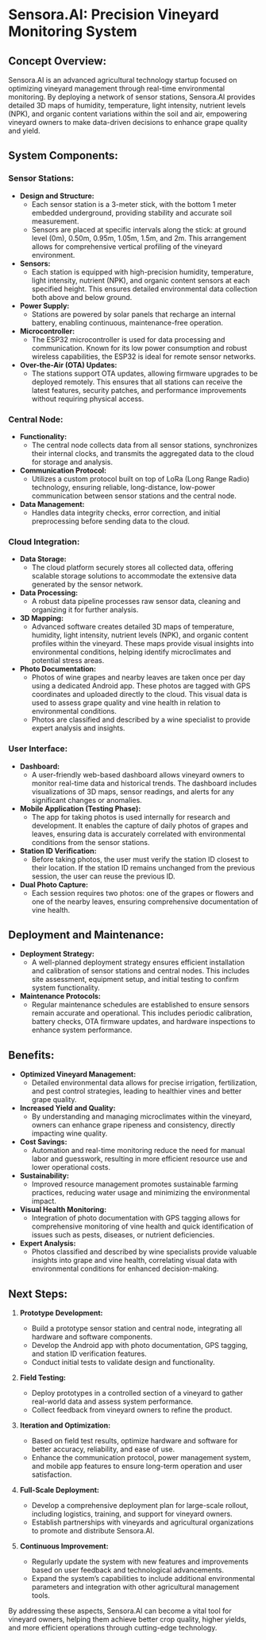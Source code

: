 # Sensora.AI: Precision Vineyard Monitoring System

## Concept Overview:
Sensora.AI is an advanced agricultural technology startup focused on optimizing vineyard management through real-time environmental monitoring. By deploying a network of sensor stations, Sensora.AI provides detailed 3D maps of humidity, temperature, light intensity, nutrient levels (NPK), and organic content variations within the soil and air, empowering vineyard owners to make data-driven decisions to enhance grape quality and yield.

## System Components:

### Sensor Stations:
- **Design and Structure:**
  - Each sensor station is a 3-meter stick, with the bottom 1 meter embedded underground, providing stability and accurate soil measurement.
  - Sensors are placed at specific intervals along the stick: at ground level (0m), 0.50m, 0.95m, 1.05m, 1.5m, and 2m. This arrangement allows for comprehensive vertical profiling of the vineyard environment.
- **Sensors:**
  - Each station is equipped with high-precision humidity, temperature, light intensity, nutrient (NPK), and organic content sensors at each specified height. This ensures detailed environmental data collection both above and below ground.
- **Power Supply:**
  - Stations are powered by solar panels that recharge an internal battery, enabling continuous, maintenance-free operation.
- **Microcontroller:**
  - The ESP32 microcontroller is used for data processing and communication. Known for its low power consumption and robust wireless capabilities, the ESP32 is ideal for remote sensor networks.
- **Over-the-Air (OTA) Updates:**
  - The stations support OTA updates, allowing firmware upgrades to be deployed remotely. This ensures that all stations can receive the latest features, security patches, and performance improvements without requiring physical access.

### Central Node:
- **Functionality:**
  - The central node collects data from all sensor stations, synchronizes their internal clocks, and transmits the aggregated data to the cloud for storage and analysis.
- **Communication Protocol:**
  - Utilizes a custom protocol built on top of LoRa (Long Range Radio) technology, ensuring reliable, long-distance, low-power communication between sensor stations and the central node.
- **Data Management:**
  - Handles data integrity checks, error correction, and initial preprocessing before sending data to the cloud.

### Cloud Integration:
- **Data Storage:**
  - The cloud platform securely stores all collected data, offering scalable storage solutions to accommodate the extensive data generated by the sensor network.
- **Data Processing:**
  - A robust data pipeline processes raw sensor data, cleaning and organizing it for further analysis.
- **3D Mapping:**
  - Advanced software creates detailed 3D maps of temperature, humidity, light intensity, nutrient levels (NPK), and organic content profiles within the vineyard. These maps provide visual insights into environmental conditions, helping identify microclimates and potential stress areas.
- **Photo Documentation:**
  - Photos of wine grapes and nearby leaves are taken once per day using a dedicated Android app. These photos are tagged with GPS coordinates and uploaded directly to the cloud. This visual data is used to assess grape quality and vine health in relation to environmental conditions.
  - Photos are classified and described by a wine specialist to provide expert analysis and insights.

### User Interface:
- **Dashboard:**
  - A user-friendly web-based dashboard allows vineyard owners to monitor real-time data and historical trends. The dashboard includes visualizations of 3D maps, sensor readings, and alerts for any significant changes or anomalies.
- **Mobile Application (Testing Phase):**
  - The app for taking photos is used internally for research and development. It enables the capture of daily photos of grapes and leaves, ensuring data is accurately correlated with environmental conditions from the sensor stations.
- **Station ID Verification:**
  - Before taking photos, the user must verify the station ID closest to their location. If the station ID remains unchanged from the previous session, the user can reuse the previous ID.
- **Dual Photo Capture:**
  - Each session requires two photos: one of the grapes or flowers and one of the nearby leaves, ensuring comprehensive documentation of vine health.

## Deployment and Maintenance:

- **Deployment Strategy:**
  - A well-planned deployment strategy ensures efficient installation and calibration of sensor stations and central nodes. This includes site assessment, equipment setup, and initial testing to confirm system functionality.
- **Maintenance Protocols:**
  - Regular maintenance schedules are established to ensure sensors remain accurate and operational. This includes periodic calibration, battery checks, OTA firmware updates, and hardware inspections to enhance system performance.

## Benefits:

- **Optimized Vineyard Management:**
  - Detailed environmental data allows for precise irrigation, fertilization, and pest control strategies, leading to healthier vines and better grape quality.
- **Increased Yield and Quality:**
  - By understanding and managing microclimates within the vineyard, owners can enhance grape ripeness and consistency, directly impacting wine quality.
- **Cost Savings:**
  - Automation and real-time monitoring reduce the need for manual labor and guesswork, resulting in more efficient resource use and lower operational costs.
- **Sustainability:**
  - Improved resource management promotes sustainable farming practices, reducing water usage and minimizing the environmental impact.
- **Visual Health Monitoring:**
  - Integration of photo documentation with GPS tagging allows for comprehensive monitoring of vine health and quick identification of issues such as pests, diseases, or nutrient deficiencies.
- **Expert Analysis:**
  - Photos classified and described by wine specialists provide valuable insights into grape and vine health, correlating visual data with environmental conditions for enhanced decision-making.

## Next Steps:

1. **Prototype Development:**
   - Build a prototype sensor station and central node, integrating all hardware and software components.
   - Develop the Android app with photo documentation, GPS tagging, and station ID verification features.
   - Conduct initial tests to validate design and functionality.

2. **Field Testing:**
   - Deploy prototypes in a controlled section of a vineyard to gather real-world data and assess system performance.
   - Collect feedback from vineyard owners to refine the product.

3. **Iteration and Optimization:**
   - Based on field test results, optimize hardware and software for better accuracy, reliability, and ease of use.
   - Enhance the communication protocol, power management system, and mobile app features to ensure long-term operation and user satisfaction.

4. **Full-Scale Deployment:**
   - Develop a comprehensive deployment plan for large-scale rollout, including logistics, training, and support for vineyard owners.
   - Establish partnerships with vineyards and agricultural organizations to promote and distribute Sensora.AI.

5. **Continuous Improvement:**
   - Regularly update the system with new features and improvements based on user feedback and technological advancements.
   - Expand the system’s capabilities to include additional environmental parameters and integration with other agricultural management tools.

By addressing these aspects, Sensora.AI can become a vital tool for vineyard owners, helping them achieve better crop quality, higher yields, and more efficient operations through cutting-edge technology.

